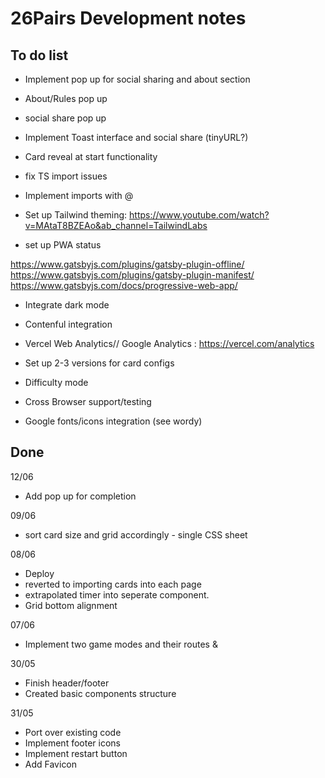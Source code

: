 # 26Pairs Development notes

## To do list

- Implement pop up for social sharing and about section
- About/Rules pop up
- social share pop up
- Implement Toast interface and social share (tinyURL?)
- Card reveal at start functionality
- fix TS import issues
- Implement imports with @
- Set up Tailwind theming: https://www.youtube.com/watch?v=MAtaT8BZEAo&ab_channel=TailwindLabs

- set up PWA status

https://www.gatsbyjs.com/plugins/gatsby-plugin-offline/
https://www.gatsbyjs.com/plugins/gatsby-plugin-manifest/
https://www.gatsbyjs.com/docs/progressive-web-app/

- Integrate dark mode
- Contenful integration
- Vercel Web Analytics// Google Analytics : https://vercel.com/analytics

- Set up 2-3 versions for card configs

- Difficulty mode
- Cross Browser support/testing
- Google fonts/icons integration (see wordy)

## Done

12/06

- Add pop up for completion

09/06

- sort card size and grid accordingly - single CSS sheet

08/06

- Deploy
- reverted to importing cards into each page
- extrapolated timer into seperate component.
- Grid bottom alignment

07/06

- Implement two game modes and their routes &

30/05

- Finish header/footer
- Created basic components structure

31/05

- Port over existing code
- Implement footer icons
- Implement restart button
- Add Favicon
